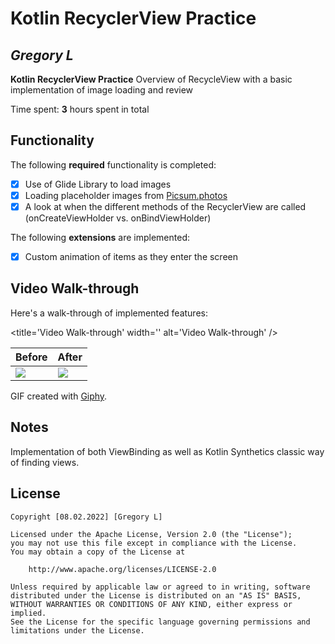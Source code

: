 # Kotlin RecyclerView Practice

## *Gregory L*

**Kotlin RecyclerView Practice** Overview of RecycleView with a basic implementation of image loading and review

Time spent: **3** hours spent in total

## Functionality

The following **required** functionality is completed:

* [x] Use of Glide Library to load images
* [x] Loading placeholder images from [Picsum.photos](https://picsum.photos)
* [x] A look at when the different methods of the RecyclerView are called (onCreateViewHolder vs. onBindViewHolder)

The following **extensions** are implemented:

* [x] Custom animation of items as they enter the screen

## Video Walk-through

Here's a walk-through of implemented features:

<title='Video Walk-through' width='' alt='Video Walk-through' />

| Before      | After      |
|------------|-------------|
| <img src="https://media.giphy.com/media/YF2hn8Ym5C1UoSO7R6/giphy.gif"> | <img src="https://media.giphy.com/media/VRiJrRug9A4GwWPhQm/giphy.gif" width=''> |


GIF created with [Giphy](https://giphy.com).

## Notes

Implementation of both ViewBinding as well as Kotlin Synthetics classic way of finding views.

## License

    Copyright [08.02.2022] [Gregory L]

    Licensed under the Apache License, Version 2.0 (the "License");
    you may not use this file except in compliance with the License.
    You may obtain a copy of the License at

        http://www.apache.org/licenses/LICENSE-2.0

    Unless required by applicable law or agreed to in writing, software
    distributed under the License is distributed on an "AS IS" BASIS,
    WITHOUT WARRANTIES OR CONDITIONS OF ANY KIND, either express or implied.
    See the License for the specific language governing permissions and
    limitations under the License.
